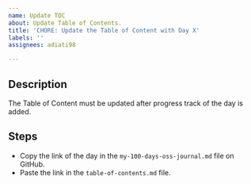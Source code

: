 ```yaml
---
name: Update TOC
about: Update Table of Contents.
title: 'CHORE: Update the Table of Content with Day X'
labels: ''
assignees: adiati98

---
```


## Description

The Table of Content must be updated after progress track of the day is added.

## Steps

- Copy the link of the day in the `my-100-days-oss-journal.md` file on GitHub.
- Paste the link in the `table-of-contents.md` file.

